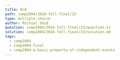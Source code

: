 ```yaml
---
title: N/A
path: comp2804/2016-fall-final/23
type: multiple-choice
author: Michiel Smid
question: comp2804/2016-fall-final/23/question.ts
solution: comp2804/2016-fall-final/23/solution.md
tags:
  - comp2804
  - comp2804-final
  - comp2804-a-basic-property-of-independent-events
---
```

